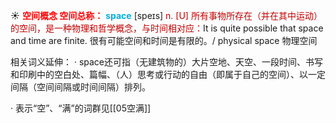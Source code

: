 ☀ <font color="red">**空间概念 空间总称：**</font>
<font color="sky blue">**space**</font> [speɪs] 
<font color="#c00000">n. [U] 所有事物所存在（并在其中运动）的空间，是一种物理和哲学概念，与时间相对应：</font>It is quite possible that space and time are finite. 很有可能空间和时间是有限的。/ physical space 物理空间

相关词义延伸：
· space还可指（无建筑物的）大片空地、天空、一段时间、书写和印刷中的空白处、篇幅、（人）思考或行动的自由（即属于自己的空间）、以一定间隔（空间间隔或时间间隔）排列。

· 表示“空”、“满”的词群见[[05空满]]

